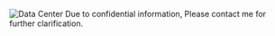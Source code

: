 ![Data Center](img/work/proj-4/img4.jpg)
Due to confidential information, Please contact me for further clarification.